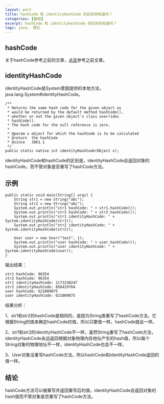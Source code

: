 ```yaml
---
layout: post
title: hashCode 和 identityHashCode 的区别你知道吗？
categories: [基础]
excerpt: hashCode 和 identityHashCode 的区别你知道吗？
tags: java， 理论  
---
```


## hashCode

关于hashCode参考之前的文章，[点击](https://mp.weixin.qq.com/s?__biz=MzI3ODcxMzQzMw==&mid=2247483797&idx=1&sn=e3bb47b13d0c3f25341470a0ce598752&chksm=eb5384a3dc240db5e6378dc5160fa01fd10569ffb5f95f5d5daa4589c3308515139b29e2b314#rd)参考之前文章。

## identityHashCode

identityHashCode是System里面提供的本地方法，java.lang.System#identityHashCode。

```
/**
 * Returns the same hash code for the given object as
 * would be returned by the default method hashCode(),
 * whether or not the given object's class overrides
 * hashCode().
 * The hash code for the null reference is zero.
 *
 * @param x object for which the hashCode is to be calculated
 * @return  the hashCode
 * @since   JDK1.1
 */
public static native int identityHashCode(Object x);
```

identityHashCode和hashCode的区别是，identityHashCode会返回对象的hashCode，而不管对象是否重写了hashCode方法。

## 示例


```
public static void main(String[] args) {
	String str1 = new String("abc");
	String str2 = new String("abc");
	System.out.println("str1 hashCode: " + str1.hashCode());
	System.out.println("str2 hashCode: " + str2.hashCode());
	System.out.println("str1 identityHashCode: " + System.identityHashCode(str1));
	System.out.println("str2 identityHashCode: " + System.identityHashCode(str2));

	User user = new User("test", 1);
	System.out.println("user hashCode: " + user.hashCode());
	System.out.println("user identityHashCode: " + System.identityHashCode(user));
}
```

输出结果：

```
str1 hashCode: 96354
str2 hashCode: 96354
str1 identityHashCode: 1173230247
str2 identityHashCode: 856419764
user hashCode: 621009875
user identityHashCode: 621009875
```

结果分析：

1、str1和str2的hashCode是相同的，是因为String类重写了hashCode方法，它根据String的值来确定hashCode的值，所以只要值一样，hashCode就会一样。

2、str1和str2的identityHashCode不一样，虽然String重写了hashCode方法，identityHashCode永远返回根据对象物理内存地址产生的hash值，所以每个String对象的物理地址不一样，identityHashCode也会不一样。

3、User对象没重写hashCode方法，所以hashCode和identityHashCode返回的值一样。

## 结论

hashCode方法可以被重写并返回重写后的值，identityHashCode会返回对象的hash值而不管对象是否重写了hashCode方法。


